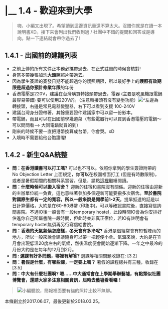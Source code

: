 # \|\_\_ 1.4 - 歡迎來到大學

> 嗨，小編又出現了。希望讀到這邊資訊量還不算太大。沒錯你就是在讀一本說明書XD。接下來會列出我們收到過 / 社團中不錯的提問和回答或是導向。點一下連結就會帶你過去了!

## 1.4.1 - 出國前的建議列表

* 之前上傳的所有文件正本務必攜帶過去，在正式註冊的時候會核對! 
* 身當多帶幾張加洗**大頭照**照片帶過去。
* 因為學生簽證的簽發日期不能超過你的護照期限，所以最好手上的**護照有效期限是超過你預計修業年限**的年份
* 香港電壓是220V，建議在台灣購買轉接頭帶過去，電器 \(主要是吹風機跟電鍋最容易帶錯\) 要可以使用220V的。（注意轉接頭有沒有變壓功能）![](../.gitbook/assets/2.png)^左邊為轉接頭，右邊是常見電器變壓器，右下可以看到支援 100-240V
* 建議台灣身分證帶著，其餘重要證件建議家中可以留一份影本。
* 帶電鍋，而且可以在出國前學幾道菜（有些電器行可以買到香港電壓的電鍋～可以問問看--&gt; 大同電鍋就買的到）
* 剛來的時候不要一直把港幣換算成台幣，你會哭。xD
* 入境時不需要給他台胞證喔!

## 1.4.2 - 新生Q&A統整

* **問：在香港讀書可以打工嗎?**   可以也不可以。依照你拿到的學生簽證附帶的 No Objection Letter 上面規定，你**可以**在校園裡面打工 \(但是有時數限制\)，或者是暑假期間的相關科系實習。但是，請點[這裡](http://paste.plurk.com/show/2535505/)繼續閱讀。
* **問：什麼時候可以搬入宿舍？** 迎新的住宿和書院沒有關係。迎新的住宿由迎新的主辦單位統一負責，這也意味著參加多個迎新可能要搬多次宿舍。**至於書院對國際生都有一定的寬容，所以一般來說是開學前1-2天**。提早抵達的話是以日計算價格，大約是在60-80港幣 \(印象中\)。可以等確認書院後，直接寫信詢問書院。不過IO後一般會有一段temporary hostel，此段時間IO會為你安排好住進你自己所屬書院一段時間，但此時並非真正宿位，若IO有註明會有temporary hostel無須再另行寫信給書院。
* **問：香港的天氣氣候怎麼樣，冬天會有多冷呢?**   香港是個經常會有短暫陣雨的地方，所以一般來說會建議隨身可以帶一把輕便小傘。氣溫來說，大約是在11月會出現低溫20度左右的氣候，然後溫度便會開始逐漸下降。一年之中最冷的月份大約是在每年的12月到2月。
* **問 : 選課有好多問題，哪裡有解答?**   選課等相關問題收錄在: \[3.2\]
* **問：暑假是什麼，有哪些課，一定要上嗎？**   暑假的課程總共有三種，收錄在 \[3.5\]
* **問：中大有什麼社團啊? 嗯......中大通常會在上學期舉辦藝墟，有點類似社團博覽會，還請大家多注意相關資訊，屆時去藝墟看看囉！**   

> ![](../.gitbook/assets/pexels-photo-203333.jpeg)小編聽說，簡報裡面要有貓的照片比較不無聊。

本條創立於2017.06.07，最後更新於2018.03.25。

